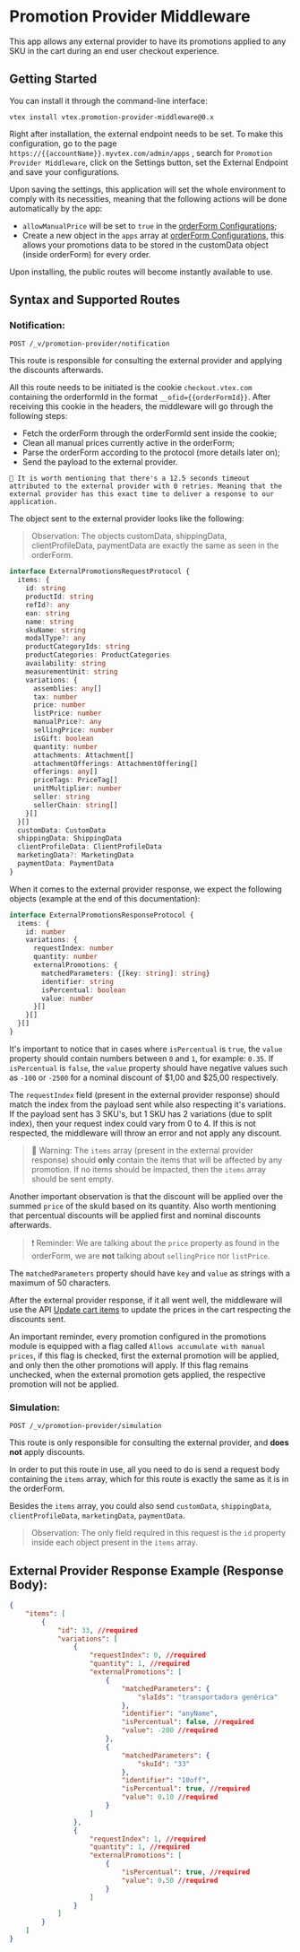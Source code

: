 # Promotion Provider Middleware

This app allows any external provider to have its promotions applied to any SKU in the cart during an end user checkout experience.

## Getting Started

You can install it through the command-line interface:

```
vtex install vtex.promotion-provider-middleware@0.x
```

Right after installation, the external endpoint needs to be set. To make this configuration, go to the page `https://{{accountName}}.myvtex.com/admin/apps` , search for `Promotion Provider Middleware`, click on the Settings button, set the External Endpoint and save your configurations.

Upon saving the settings, this application will set the whole environment to comply with its necessities, meaning that the following actions will be done automatically by the app:

* `allowManualPrice` will be set to `true` in the [orderForm Configurations](https://developers.vtex.com/vtex-rest-api/reference/configuration#getorderformconfiguration);
* Create a new object in the `apps` array at [orderForm Configurations](https://developers.vtex.com/vtex-rest-api/reference/configuration#getorderformconfiguration), this allows your promotions data to be stored in the customData object (inside orderForm) for every order.

Upon installing, the public routes will become instantly available to use.

## Syntax and Supported Routes

### Notification:
`POST /_v/promotion-provider/notification`

This route is responsible for consulting the external provider and applying the discounts afterwards.

All this route needs to be initiated is the cookie `checkout.vtex.com` containing the orderformId in the format `__ofid={{orderFormId}}`. After receiving this cookie in the headers, the middleware will go through the following steps:

* Fetch the orderForm through the orderFormId sent inside the cookie;
* Clean all manual prices currently active in the orderForm;
* Parse the orderForm according to the protocol (more details later on);
* Send the payload to the external provider.

```
🔎 It is worth mentioning that there's a 12.5 seconds timeout attributed to the external provider with 0 retries. Meaning that the external provider has this exact time to deliver a response to our application.
```
The object sent to the external provider looks like the following:
> Observation: The objects customData, shippingData, clientProfileData, paymentData are exactly the same as seen in the orderForm.
```typescript
interface ExternalPromotionsRequestProtocol {
  items: {
    id: string
    productId: string
    refId?: any
    ean: string
    name: string
    skuName: string
    modalType?: any
    productCategoryIds: string
    productCategories: ProductCategories
    availability: string
    measurementUnit: string
    variations: {
      assemblies: any[]
      tax: number
      price: number
      listPrice: number
      manualPrice?: any
      sellingPrice: number
      isGift: boolean
      quantity: number
      attachments: Attachment[]
      attachmentOfferings: AttachmentOffering[]
      offerings: any[]
      priceTags: PriceTag[]
      unitMultiplier: number
      seller: string
      sellerChain: string[]
    }[]
  }[]
  customData: CustomData
  shippingData: ShippingData
  clientProfileData: ClientProfileData
  marketingData?: MarketingData
  paymentData: PaymentData
}
```

When it comes to the external provider response, we expect the following objects (example at the end of this documentation):

```typescript
interface ExternalPromotionsResponseProtocol {
  items: {
    id: number
    variations: {
      requestIndex: number
      quantity: number
      externalPromotions: {
        matchedParameters: {[key: string]: string}
        identifier: string
        isPercentual: boolean
        value: number
      }[]
    }[]
  }[]
}
```

It's important to notice that in cases where `isPercentual` is `true`, the `value` property should contain numbers between `0` and `1`, for example: `0.35`. If `isPercentual` is `false`, the `value` property should have negative values such as `-100` or `-2500` for a nominal discount of $1,00 and $25,00 respectively.

The `requestIndex` field (present in the external provider response) should match the index from the payload sent while also respecting it's variations. If the payload sent has 3 SKU's, but 1 SKU has 2 variations (due to split index), then your request index could vary from 0 to 4. If this is not respected, the middleware will throw an error and not apply any discount.

> 🚨 Warning: The `items` array (present in the external provider response) should <strong>only</strong> contain the items that will be affected by any promotion. If no items should be impacted, then the `items` array should be sent empty.

Another important observation is that the discount will be applied over the summed `price` of the skuId based on its quantity. Also worth mentioning that percentual discounts will be applied first and nominal discounts afterwards.

> ❗ Reminder: We are talking about the `price` property as found in the orderForm, we are <strong>not</strong> talking about `sellingPrice` nor `listPrice`.

The `matchedParameters` property should have `key` and `value` as strings with a maximum of 50 characters.

After the external provider response, if it all went well, the middleware will use the API [Update cart items](https://developers.vtex.com/vtex-rest-api/reference/cart-update#itemsupdate) to update the prices in the cart respecting the discounts sent.

An important reminder, every promotion configured in the promotions module is equipped with a flag called `Allows accumulate with manual prices`, if this flag is checked, first the external promotion will be applied, and only then the other promotions will apply. If this flag remains unchecked, when the external promotion gets applied, the respective promotion will not be applied.

### Simulation:
`POST /_v/promotion-provider/simulation`

This route is only responsible for consulting the external provider, and <strong>does not</strong> apply discounts.

In order to put this route in use, all you need to do is send a request body containing the `items` array, which for this route is exactly the same as it is in the orderForm.

Besides the `items` array, you could also send `customData`, `shippingData`, `clientProfileData`, `marketingData`, `paymentData`.

> Observation: The only field required in this request is the `id` property inside each object present in the `items` array.

## External Provider Response Example (Response Body):

```json
{
    "items": [
        {
            "id": 33, //required
            "variations": [
                {
                    "requestIndex": 0, //required
                    "quantity": 1, //required
                    "externalPromotions": [
                        {
                            "matchedParameters": {
                                "slaIds": "transportadora genérica"
                            },
                            "identifier": "anyName",
                            "isPercentual": false, //required
                            "value": -200 //required
                        },
                        {
                            "matchedParameters": {
                                "skuId": "33"
                            },
                            "identifier": "10off",
                            "isPercentual": true, //required
                            "value": 0.10 //required
                        }
                    ]
                },
                {
                    "requestIndex": 1, //required
                    "quantity": 1, //required
                    "externalPromotions": [
                        {
                            "isPercentual": true, //required
                            "value": 0.50 //required
                        }
                    ]
                }
            ]
        }
    ]
}
```
